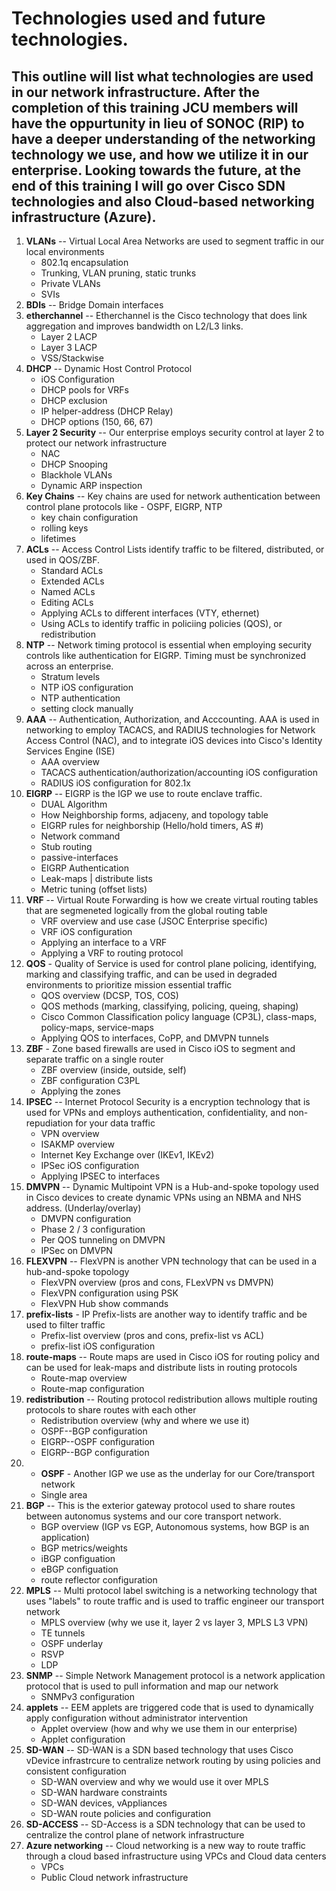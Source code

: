 # Technologies used and future technologies.

## This outline will list what technologies are used in our network infrastructure. After the completion of this training JCU members will have the oppurtunity in lieu of SONOC (RIP) to have a deeper understanding of the networking technology we use, and how we utilize it in our enterprise. Looking towards the future, at the end of this training I will go over Cisco SDN technologies and also Cloud-based networking infrastructure (Azure).


1. **VLANs** -- Virtual Local Area Networks are used to segment traffic in our local environments
    - 802.1q encapsulation 
    - Trunking, VLAN pruning, static trunks
    - Private VLANs
    - SVIs
2.  **BDIs** -- Bridge Domain interfaces 
3. **etherchannel** -- Etherchannel is the Cisco technology that does link aggregation and improves bandwidth on L2/L3 links.
    - Layer 2 LACP
    - Layer 3 LACP
    - VSS/Stackwise
4. **DHCP** -- Dynamic Host Control Protocol
    - iOS Configuration
    - DHCP pools for VRFs
    - DHCP exclusion
    - IP helper-address (DHCP Relay)
    - DHCP options (150, 66, 67)
5. **Layer 2 Security** -- Our enterprise employs security control at layer 2 to protect our network infrastructure 
    - NAC 
    - DHCP Snooping
    - Blackhole VLANs
    - Dynamic ARP inspection
6. **Key Chains** -- Key chains are used for network authentication between control plane protocols like - OSPF, EIGRP, NTP
    - key chain configuration
    - rolling keys
    - lifetimes
7. **ACLs** -- Access Control Lists identify traffic to be filtered, distributed, or used in QOS/ZBF.
    - Standard ACLs
    - Extended ACLs
    - Named ACLs
    - Editing ACLs
    - Applying ACLs to different interfaces (VTY, ethernet)
    - Using ACLs to identify traffic in policiing policies (QOS), or redistribution
8. **NTP** -- Network timing protocol is essential when employing security controls like authentication for EIGRP. Timing must be synchronized across an enterprise.
    - Stratum levels
    - NTP iOS configuration
    - NTP authentication
    - setting clock manually
9. **AAA** -- Authentication, Authorization, and Acccounting. AAA is used in networking to employ TACACS, and RADIUS technologies for Network Access Control (NAC), and to integrate iOS devices into Cisco's Identity Services Engine (ISE)
    - AAA overview 
    - TACACS authentication/authorization/accounting iOS configuration
    - RADIUS iOS configuration for 802.1x
10. **EIGRP** -- EIGRP is the IGP we use to route enclave traffic.
    - DUAL Algorithm
    - How Neighborship forms, adjaceny, and topology table
    - EIGRP rules for neighborship (Hello/hold timers, AS #)
    - Network command
    - Stub routing
    - passive-interfaces
    - EIGRP Authentication
    - Leak-maps | distribute lists
    - Metric tuning (offset lists)
11. **VRF** -- Virtual Route Forwarding is how we create virtual routing tables that are segmeneted logically from the global routing table
    - VRF overview and use case (JSOC Enterprise specific)
    - VRF iOS configuration
    - Applying an interface to a VRF
    - Applying a VRF to routing protocol
12. **QOS** - Quality of Service is used for control plane policing, identifying, marking and classifying traffic, and can be used in degraded environments to prioritize mission essential traffic
    - QOS overview (DCSP, TOS, COS)
    - QOS methods (marking, classifying, policing, queing, shaping)
    - Cisco Common Classification policy language (CP3L), class-maps, policy-maps, service-maps
    - Applying QOS to interfaces, CoPP, and DMVPN tunnels
13. **ZBF** - Zone based firewalls are used in Cisco iOS to segment and separate traffic on a single router
    - ZBF overview (inside, outside, self)
    - ZBF configuration C3PL
    - Applying the zones
14. **IPSEC** -- Internet Protocol Security is a encryption technology that is used for VPNs and employs authentication, confidentiality, and non-repudiation for your data traffic
    - VPN overview
    - ISAKMP overview
    - Internet Key Exchange over (IKEv1, IKEv2)
    - IPSec iOS configuration
    - Applying IPSEC to interfaces
15. **DMVPN** -- Dynamic Multipoint VPN is a Hub-and-spoke topology used in Cisco devices to create dynamic VPNs using an NBMA and NHS address. (Underlay/overlay)
    - DMVPN configuration
    - Phase 2 / 3 configuration
    - Per QOS tunneling on DMVPN
    - IPSec on DMVPN
16. **FLEXVPN** -- FlexVPN is another VPN technology that can be used in a hub-and-spoke topology
    - FlexVPN overview (pros and cons, FLexVPN vs DMVPN)
    - FlexVPN configuration using PSK
    - FlexVPN Hub show commands
17. **prefix-lists** - IP Prefix-lists are another way to identify traffic and be used to filter traffic
    - Prefix-list overview (pros and cons, prefix-list vs ACL)
    - prefix-list iOS configuration
18. **route-maps** -- Route maps are used in Cisco iOS for routing policy and can be used for leak-maps and distribute lists in routing protocols
    - Route-map overview
    - Route-map configuration
19. **redistribution** -- Routing protocol redistribution allows multiple routing protocols to share routes with each other
    - Redistribution overview (why and where we use it)
    - OSPF--BGP configuration
    - EIGRP--OSPF configuration 
    - EIGRP--BGP configuration
20. - **OSPF** - Another IGP we use as the underlay for our Core/transport network
    - Single area
21. **BGP** -- This is the exterior gateway protocol used to share routes between autonomus systems and our core transport network.
    - BGP overview (IGP vs EGP, Autonomous systems, how BGP is an application)
    - BGP metrics/weights
    - iBGP configuation
    - eBGP configuation
    - route reflector configuration
22. **MPLS** -- Multi protocol label switching is a networking technology that uses "labels" to route traffic and is used to traffic engineer our transport network
    - MPLS overview (why we use it, layer 2 vs layer 3, MPLS L3 VPN)
    - TE tunnels
    - OSPF underlay
    - RSVP
    - LDP
23. **SNMP** -- Simple Network Management protocol is a network application protocol that is used to pull information and map our network
    - SNMPv3 configuration
24. **applets** -- EEM applets are triggered code that is used to dynamically apply configuration without administrator intervention
    - Applet overview (how and why we use them in our enterprise)
    - Applet configuration 
25. **SD-WAN** -- SD-WAN is a SDN based technology that uses Cisco vDevice infrastrcure to centralize network routing by using policies and consistent configuration
    - SD-WAN overview and why we would use it over MPLS
    - SD-WAN hardware constraints
    - SD-WAN devices, vAppliances
    - SD-WAN route policies and configuration
26. **SD-ACCESS** -- SD-Access is a SDN technology that can be used to centralize the control plane of network infrastructure
27. **Azure networking** -- Cloud networking is a new way to route traffic through a cloud based infrastructure using VPCs and Cloud data centers 
    - VPCs
    - Public Cloud network infrastructure

